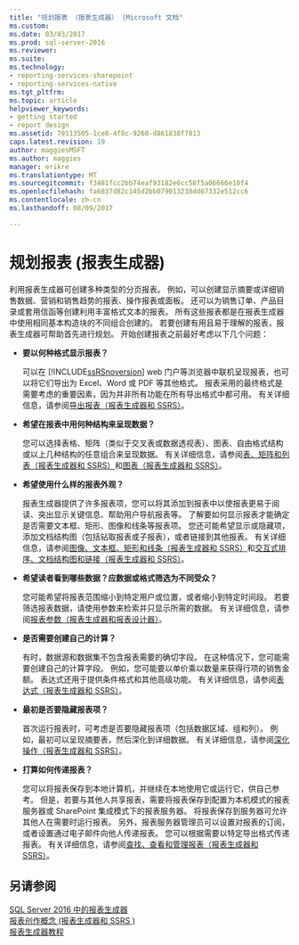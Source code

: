 ```yaml
---
title: "规划报表 （报表生成器） |Microsoft 文档"
ms.custom: 
ms.date: 03/03/2017
ms.prod: sql-server-2016
ms.reviewer: 
ms.suite: 
ms.technology:
- reporting-services-sharepoint
- reporting-services-native
ms.tgt_pltfrm: 
ms.topic: article
helpviewer_keywords:
- getting started
- report design
ms.assetid: 79113505-1ce8-4f8c-9260-d861838f7813
caps.latest.revision: 19
author: maggiesMSFT
ms.author: maggies
manager: erikre
ms.translationtype: MT
ms.sourcegitcommit: f3481fcc2bb74eaf93182e6cc58f5a06666e10f4
ms.openlocfilehash: fa6837d82c145d2bb079013238dd67332e512cc6
ms.contentlocale: zh-cn
ms.lasthandoff: 08/09/2017

---
```

# <a name="planning-a-report-report-builder"></a>规划报表 (报表生成器)
  利用报表生成器可创建多种类型的分页报表。 例如，可以创建显示摘要或详细销售数据、营销和销售趋势的报表、操作报表或面板。 还可以为销售订单、产品目录或套用信函等创建利用丰富格式文本的报表。 所有这些报表都是在报表生成器中使用相同基本构造块的不同组合创建的。 若要创建有用且易于理解的报表，报表生成器可帮助首先进行规划。 开始创建报表之前最好考虑以下几个问题：  
  
-   **要以何种格式显示报表？**  
  
     可以在 [!INCLUDE[ssRSnoversion](../../includes/ssrsnoversion-md.md)] web 门户等浏览器中联机呈现报表，也可以将它们导出为 Excel、Word 或 PDF 等其他格式。 报表采用的最终格式是需要考虑的重要因素，因为并非所有功能在所有导出格式中都可用。 有关详细信息，请参阅[导出报表（报表生成器和 SSRS）](../../reporting-services/report-builder/export-reports-report-builder-and-ssrs.md)。  
  
-   **希望在报表中用何种结构来呈现数据？**  
  
     您可以选择表格、矩阵（类似于交叉表或数据透视表）、图表、自由格式结构或以上几种结构的任意组合来呈现数据。 有关详细信息，请参阅[表、矩阵和列表（报表生成器和 SSRS）](../../reporting-services/report-design/tables-matrices-and-lists-report-builder-and-ssrs.md)和[图表（报表生成器和 SSRS）](../../reporting-services/report-design/charts-report-builder-and-ssrs.md)。  
  
-   **希望使用什么样的报表外观？**  
  
     报表生成器提供了许多报表项，您可以将其添加到报表中以使报表更易于阅读、突出显示关键信息、帮助用户导航报表等。 了解要如何显示报表才能确定是否需要文本框、矩形、图像和线条等报表项。 您还可能希望显示或隐藏项，添加文档结构图（包括钻取报表或子报表），或者链接到其他报表。 有关详细信息，请参阅[图像、文本框、矩形和线条（报表生成器和 SSRS）](../../reporting-services/report-design/images-text-boxes-rectangles-and-lines-report-builder-and-ssrs.md)和[交互式排序、文档结构图和链接（报表生成器和 SSRS）](../../reporting-services/report-design/interactive-sort-document-maps-and-links-report-builder-and-ssrs.md)。  
  
-   **希望读者看到哪些数据？应数据或格式筛选为不同受众？**  
  
     您可能希望将报表范围缩小到特定用户或位置，或者缩小到特定时间段。 若要筛选报表数据，请使用参数来检索并只显示所需的数据。 有关详细信息，请参阅[报表参数（报表生成器和报表设计器）](../../reporting-services/report-design/report-parameters-report-builder-and-report-designer.md)。  
  
-   **是否需要创建自己的计算？**  
  
     有时，数据源和数据集不包含报表需要的确切字段。 在这种情况下，您可能需要创建自己的计算字段。 例如，您可能要以单价乘以数量来获得行项的销售金额。 表达式还用于提供条件格式和其他高级功能。 有关详细信息，请参阅[表达式（报表生成器和 SSRS）](../../reporting-services/report-design/expressions-report-builder-and-ssrs.md)。  
  
-   **最初是否要隐藏报表项？**  
  
     首次运行报表时，可考虑是否要隐藏报表项（包括数据区域、组和列）。 例如，最初可以呈现摘要表，然后深化到详细数据。 有关详细信息，请参阅[深化操作（报表生成器和 SSRS）](../../reporting-services/report-design/drilldown-action-report-builder-and-ssrs.md)。  
  
-   **打算如何传递报表？**  
  
     您可以将报表保存到本地计算机，并继续在本地使用它或运行它，供自己参考。 但是，若要与其他人共享报表，需要将报表保存到配置为本机模式的报表服务器或 SharePoint 集成模式下的报表服务器。 将报表保存到服务器可允许其他人在需要时运行报表。 另外，报表服务器管理员可以设置对报表的订阅，或者设置通过电子邮件向他人传递报表。 您可以根据需要以特定导出格式传递报表。 有关详细信息，请参阅[查找、查看和管理报表（报表生成器和 SSRS）](../../reporting-services/report-builder/finding-viewing-and-managing-reports-report-builder-and-ssrs.md)。  
  
## <a name="see-also"></a>另请参阅  
 [SQL Server 2016 中的报表生成器](../../reporting-services/report-builder/report-builder-in-sql-server-2016.md)   
 [报表创作概念 &#40;报表生成器和 SSRS &#41;](../../reporting-services/report-design/report-authoring-concepts-report-builder-and-ssrs.md)   
 [报表生成器教程](../../reporting-services/report-builder-tutorials.md)  
  
  
